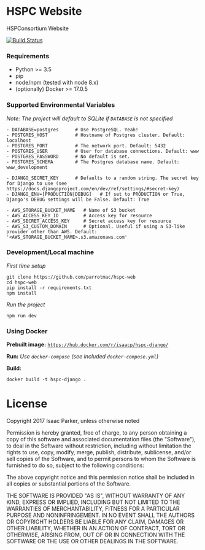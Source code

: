 # HSPC Website
HSPConsortium Website

[![Build Status](https://travis-ci.org/parrotmac/hspc-web.svg?branch=master)](https://travis-ci.org/parrotmac/hspc-web)

### Requirements
- Python >= 3.5
- pip
- node/npm (tested with node 8.x)
- (optionally) Docker >= 17.0.5

### Supported Environmental Variables
_Note: The project will default to SQLite if `DATABASE` is not specified_
```
- DATABASE=postgres      # Use PostgreSQL. Yeah!
- POSTGRES_HOST          # Hostname of Postgres cluster. Default: localhost
- POSTGRES_PORT          # The network port. Default: 5432
- POSTGRES_USER          # User for database connections. Default: www
- POSTGRES_PASSWORD      # No default is set.
- POSTGRES_SCHEMA        # The Postgres database name. Default: www_development

- DJANGO_SECRET_KEY      # Defaults to a random string. The secret key for Django to use (see https://docs.djangoproject.com/en/dev/ref/settings/#secret-key)
- DJANGO_ENV=[PRODUCTION|DEBUG]   # If set to PRODUCTION or True, Django's DEBUG settings will be False. Default: True

- AWS_STORAGE_BUCKET_NAME   # Name of S3 bucket
- AWS_ACCESS_KEY_ID         # Access key for resource
- AWS_SECRET_ACCESS_KEY     # Secret access key for resource
- AWS_S3_CUSTOM_DOMAIN      # Optional. Useful if using a S3-like provider other than AWS. Default: '<AWS_STORAGE_BUCKET_NAME>.s3.amazonaws.com'
```
### Development/Local machine

_First time setup_
```
git clone https://github.com/parrotmac/hspc-web
cd hspc-web
pip install -r requirements.txt
npm install
```

_Run the project_
```
npm run dev
```

### Using Docker

**Prebuilt image:** [`https://hub.docker.com/r/isaacp/hspc-django/`](https://hub.docker.com/r/isaacp/hspc-django/)

**Run:** _Use `docker-compose` (see included `docker-compose.yml`)_

**Build:**
```
docker build -t hspc-django .
```

# License

Copyright 2017 Isaac Parker, unless otherwise noted

Permission is hereby granted, free of charge, to any person obtaining a copy of this software and associated documentation files (the "Software"), to deal in the Software without restriction, including without limitation the rights to use, copy, modify, merge, publish, distribute, sublicense, and/or sell copies of the Software, and to permit persons to whom the Software is furnished to do so, subject to the following conditions:

The above copyright notice and this permission notice shall be included in all copies or substantial portions of the Software.

THE SOFTWARE IS PROVIDED "AS IS", WITHOUT WARRANTY OF ANY KIND, EXPRESS OR IMPLIED, INCLUDING BUT NOT LIMITED TO THE WARRANTIES OF MERCHANTABILITY, FITNESS FOR A PARTICULAR PURPOSE AND NONINFRINGEMENT. IN NO EVENT SHALL THE AUTHORS OR COPYRIGHT HOLDERS BE LIABLE FOR ANY CLAIM, DAMAGES OR OTHER LIABILITY, WHETHER IN AN ACTION OF CONTRACT, TORT OR OTHERWISE, ARISING FROM, OUT OF OR IN CONNECTION WITH THE SOFTWARE OR THE USE OR OTHER DEALINGS IN THE SOFTWARE.
